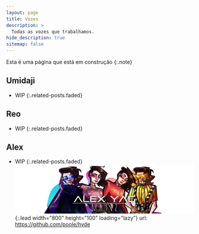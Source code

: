 ```yaml
---
layout: page
title: Vozes
description: >
  Todas as vozes que trabalhamos.
hide_description: true
sitemap: false
---
```


Esta é uma página que está em construção
{:.note}


## Umidaji
* WIP
{:.related-posts.faded}

## Reo
* WIP
{:.related-posts.faded}

## Alex
* WIP
{:.related-posts.faded}
![Full-width image](/assets/img/Matiz_Banner.jpg){:.lead width="800" height="100" loading="lazy"}
  url:     https://github.com/poole/hyde
